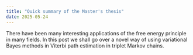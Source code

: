 ```yaml
---
title: "Quick summary of the Master's thesis"
date: 2025-05-24
---
```


There have been many interesting applications of the free energy principle in many fields. In this post we shall go over a novel way of using variational Bayes methods in Viterbi path estimation in triplet Markov chains.

